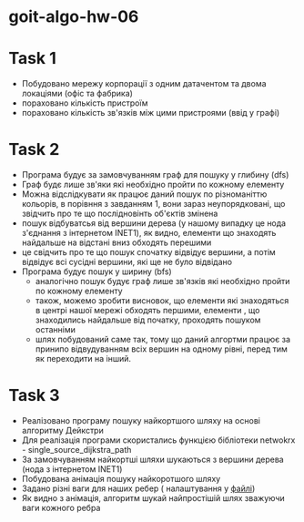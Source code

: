 # goit-algo-hw-06

# Task 1

- Побудовано мережу корпорації з одним датачентом та двома локаціями (офіс та фабрика)
- пораховано кількість пристроїм
- пораховано кількість зв'язків між цими пристроями (ввід у графі)

# Task 2

- Програма будує за замовчуванням граф для пошуку у глибину (dfs)
 - Граф будє лише зв'яки які необхідно пройти по кожному елементу
 - Можна відслідкувати як працює даний пошук по різноманіттю кольорів, в порівння з завданням 1, вони зараз неупорядковані, що звідчить про те що послідновінть об'єктів змінена 
 - пошук відбуватсья від вершини дерева (у нашому випадку це нода з'єднання з інтернетом INET1), як видно, елементи що знаходять найдальше на відстані вниз обходять перешими
 - це свідчить про те що пошук спочатку відвідує вершини, а потім відвідує всі сусідні вершини, які ще не було відвідано
- Програма будує пошук у ширину  (bfs)
  - аналогічно пошук будує граф  лише зв'язків які необхідно пройти по кожному елементу
  - також, можемо зробити висновок, що елементи які знаходятьcя в центрі нашої мережі обходять першими, елементи , що знаходились найдальше від початку, проходять пошуком останніми
  - шлях побудований саме так, тому що даний алгортми працює за принипо відвудуванням всіх вершин на одному рівні, перед тим як переходити на інший.

# Task 3

- Реалізовано програму пошуку найкортшого шляху на основі алгоритму Дейкстри
- Для реалізація програми скористались функцією бібліотеки netwokrx  - single_source_dijkstra_path
- За замовчуванням найкортші шляхи шукаються з вершини дерева (нода з інтернетом INET1)
- Побудована анімація пошуку найкоротшого шляху
- Задано різні ваги для наших ребер ( налаштування у [файлі](hw_6_1.py))
- Як видно з анімація, алгоритм шукай найпростішій шлях зважуючи ваги кожного ребра